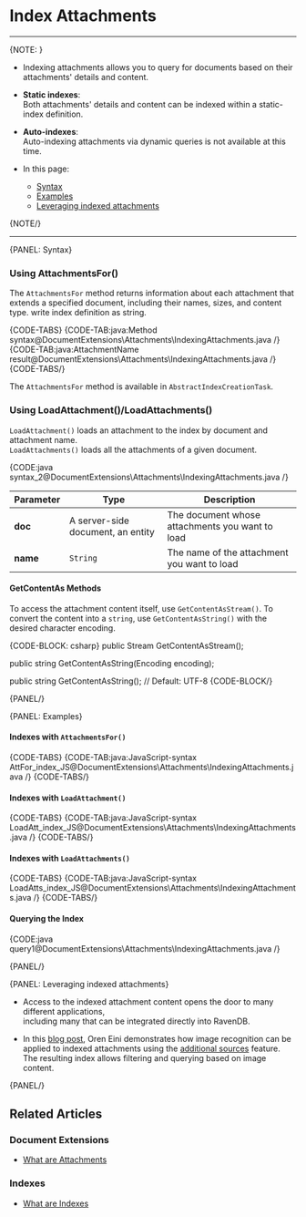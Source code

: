 # Index Attachments
---

{NOTE: }

* Indexing attachments allows you to query for documents based on their attachments' details and content.

* **Static indexes**:   
  Both attachments' details and content can be indexed within a static-index definition.

* **Auto-indexes**:  
  Auto-indexing attachments via dynamic queries is not available at this time.

* In this page:  
  * [Syntax](../../document-extensions/attachments/indexing#syntax)  
  * [Examples](../../document-extensions/attachments/indexing#examples)  
  * [Leveraging indexed attachments](../../document-extensions/attachments/indexing#leveraging-indexed-attachments)  

{NOTE/}

---

{PANEL: Syntax}

### Using AttachmentsFor()

The `AttachmentsFor` method returns information about each attachment that extends 
a specified document, including their names, sizes, and content type. write index definition as string.

{CODE-TABS}
{CODE-TAB:java:Method syntax@DocumentExtensions\Attachments\IndexingAttachments.java /}
{CODE-TAB:java:AttachmentName result@DocumentExtensions\Attachments\IndexingAttachments.java /}
{CODE-TABS/}

The `AttachmentsFor` method is available in `AbstractIndexCreationTask`.

### Using LoadAttachment()/LoadAttachments()

`LoadAttachment()` loads an attachment to the index by document and attachment name.  
`LoadAttachments()` loads all the attachments of a given document.  

{CODE:java syntax_2@DocumentExtensions\Attachments\IndexingAttachments.java /}

| Parameter | Type | Description |
| - | - | - |
| **doc** | A server-side document, an entity | The document whose attachments you want to load |
| **name** | `String` | The name of the attachment you want to load |

#### GetContentAs Methods

To access the attachment content itself, use `GetContentAsStream()`. To 
convert the content into a `string`, use `GetContentAsString()` with 
the desired character encoding.  

{CODE-BLOCK: csharp}
public Stream GetContentAsStream();

public string GetContentAsString(Encoding encoding);

public string GetContentAsString(); // Default: UTF-8
{CODE-BLOCK/}

{PANEL/}

{PANEL: Examples}

#### Indexes with `AttachmentsFor()`

{CODE-TABS}
{CODE-TAB:java:JavaScript-syntax AttFor_index_JS@DocumentExtensions\Attachments\IndexingAttachments.java /}
{CODE-TABS/}

#### Indexes with `LoadAttachment()`

{CODE-TABS}
{CODE-TAB:java:JavaScript-syntax LoadAtt_index_JS@DocumentExtensions\Attachments\IndexingAttachments.java /}
{CODE-TABS/}

#### Indexes with `LoadAttachments()`

{CODE-TABS}
{CODE-TAB:java:JavaScript-syntax LoadAtts_index_JS@DocumentExtensions\Attachments\IndexingAttachments.java /}
{CODE-TABS/}

#### Querying the Index


{CODE:java query1@DocumentExtensions\Attachments\IndexingAttachments.java /}

{PANEL/}

{PANEL: Leveraging indexed attachments}

* Access to the indexed attachment content opens the door to many different applications,  
  including many that can be integrated directly into RavenDB.

* In this [blog post](https://ayende.com/blog/192001-B/using-machine-learning-with-ravendb),
  Oren Eini demonstrates how image recognition can be applied to indexed attachments using the [additional sources](../../indexes/extending-indexes) feature.
  The resulting index allows filtering and querying based on image content.

{PANEL/}


## Related Articles

### Document Extensions

- [What are Attachments](../../document-extensions/attachments/what-are-attachments)  

### Indexes

- [What are Indexes](../../indexes/what-are-indexes)
